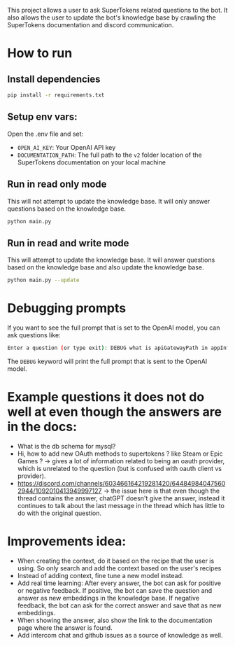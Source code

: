 This project allows a user to ask SuperTokens related questions to the bot. It also allows the user to update the bot's knowledge base by crawling the SuperTokens documentation and discord communication.

# How to run

## Install dependencies

```bash
pip install -r requirements.txt
```

## Setup env vars:
Open the .env file and set:
- `OPEN_AI_KEY`: Your OpenAI API key
- `DOCUMENTATION_PATH`: The full path to the `v2` folder location of the SuperTokens documentation on your local machine

## Run in read only mode
This will not attempt to update the knowledge base. It will only answer questions based on the knowledge base.

```bash
python main.py
```

## Run in read and write mode
This will attempt to update the knowledge base. It will answer questions based on the knowledge base and also update the knowledge base.

```bash
python main.py --update
```

# Debugging prompts
If you want to see the full prompt that is set to the OpenAI model, you can ask questions like:
```bash
Enter a question (or type exit): DEBUG what is apiGatewayPath in appInfo?
```

The `DEBUG` keyword will print the full prompt that is sent to the OpenAI model.

# Example questions it does not do well at even though the answers are in the docs:
- What is the db schema for mysql?
- Hi, how to add new OAuth methods to supertokens ? like Steam or Epic Games ? -> gives a lot of information related to being an oauth provider, which is unrelated to the question (but is confused with oauth client vs provider).
- https://discord.com/channels/603466164219281420/644849840475602944/1092010413949997127 -> the issue here is that even though the thread contains the answer, chatGPT doesn't give the answer, instead it continues to talk about the last message in the thread which has little to do with the original question.

# Improvements idea:
- When creating the context, do it based on the recipe that the user is using. So only search and add the context based on the user's recipes
- Instead of adding context, fine tune a new model instead.
- Add real time learning: After every answer, the bot can ask for positive or negative feedback. If positive, the bot can save the question and answer as new embeddings in the knowledge base. If negative feedback, the bot can ask for the correct answer and save that as new embeddings.
- When showing the answer, also show the link to the documentation page where the answer is found.
- Add intercom chat and github issues as a source of knowledge as well.